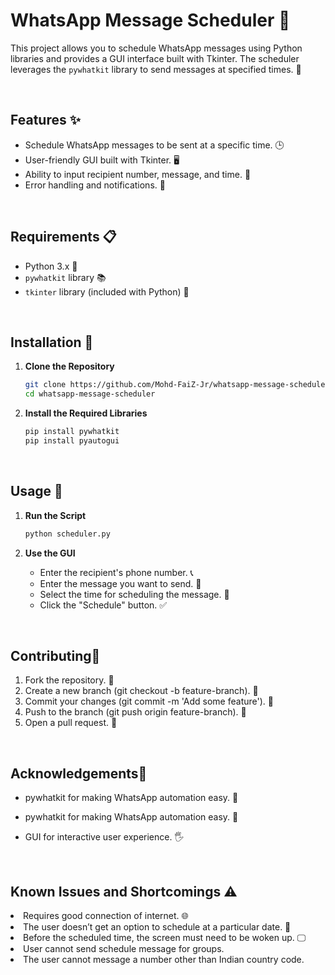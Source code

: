 # WhatsApp Message Scheduler 📅

This project allows you to schedule WhatsApp messages using Python libraries and provides a GUI interface built with Tkinter. The scheduler leverages the `pywhatkit` library to send messages at specified times. 📱

<br>

## Features ✨

- Schedule WhatsApp messages to be sent at a specific time. 🕒
- User-friendly GUI built with Tkinter. 🖥️
- Ability to input recipient number, message, and time. 📲
- Error handling and notifications. 🚨

<br>

## Requirements 📋

- Python 3.x 🐍
- `pywhatkit` library 📚
- `tkinter` library (included with Python) 🧰

<br>

## Installation 🔧

1. **Clone the Repository**

    ```bash
    git clone https://github.com/Mohd-FaiZ-Jr/whatsapp-message-scheduler.git
    cd whatsapp-message-scheduler
    ```

2. **Install the Required Libraries**

    ```bash
    pip install pywhatkit
    pip install pyautogui
    ```

<br>

## Usage 🚀

1. **Run the Script**

    ```bash
    python scheduler.py
    ```
2. **Use the GUI**

    - Enter the recipient's phone number. 📞
    - Enter the message you want to send. 💬
    - Select the time for scheduling the message. 📆
    - Click the "Schedule" button. ✅
<br>

## Contributing🤝

1. Fork the repository. 🍴
2. Create a new branch (git checkout -b feature-branch). 🌿
3. Commit your changes (git commit -m 'Add some feature'). 💾
4. Push to the branch (git push origin feature-branch). 🚀
5. Open a pull request. 🎉

<br>

## Acknowledgements🙏

- pywhatkit for making WhatsApp automation easy. 🤖
- pywhatkit for making WhatsApp automation easy. 🤖
- GUI for interactive user experience. 🖐️

  <br>

## Known Issues and Shortcomings :warning:

<li>Requires good connection of internet. 🌐</li>
<li>The user doesn’t get an option to schedule at a particular date. 📅</li> 
<li>Before the scheduled time, the screen must need to be woken up. 🖵</li> 
<li>User cannot send schedule message for groups.</li> 
<li>The user cannot message a number other than Indian country code.</li> 
